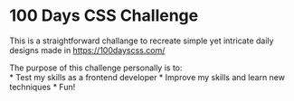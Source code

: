 # 100 Days CSS Challenge

This is a straightforward challange to recreate simple
yet intricate daily designs made in https://100dayscss.com/

The purpose of this challenge personally is to:  
    * Test my skills as a frontend developer
    * Improve my skills and learn new techniques
    * Fun!